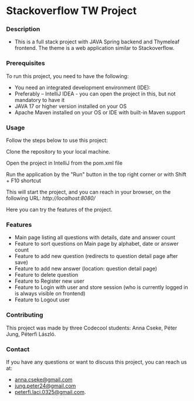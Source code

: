 # Stackoverflow TW Project

### Description
- This is a full stack project with JAVA Spring backend and Thymeleaf frontend. The theme is a web application
  similar to Stackoverflow.

### Prerequisites
To run this project, you need to have the following:
 - You need an integrated development environment (IDE):
 - Preferably  – IntelliJ IDEA  - you can open the project in this, but not mandatory to have it
 - JAVA 17 or higher version installed on your OS
 - Apache Maven installed on your OS or IDE with built-in Maven support

### Usage
Follow the steps below to use this project:

Clone the repository to your local machine.

Open the project in IntelliJ from the pom.xml file

Run the application by the "Run" button in the top right corner or with Shift + F10 shortcut

This will start the project, and you can reach in your browser, on the following URL: _http://localhost:8080/_

Here you can try the features of the project.

### Features
- Main page listing all questions with details, date and answer count
- Feature to sort questions on Main page by alphabet, date or answer count
- Feature to add new question (redirects to question detail page after save)
- Feature to add new answer (location: question detail page)
- Feature to delete question
- Feature to Register new user
- Feature to Login with user and store session (who is currently logged in is always visible on frontend)
- Feature to Logout user

### Contributing
This project was made by three Codecool students: Anna Cseke, Péter Jung, Péterfi László.

### Contact
If you have any questions or want to discuss this project, you can reach us at:
- anna.cseke@gmail.com
- jung.peter24@gmail.com
- peterfi.laci.0325@gmail.com.



